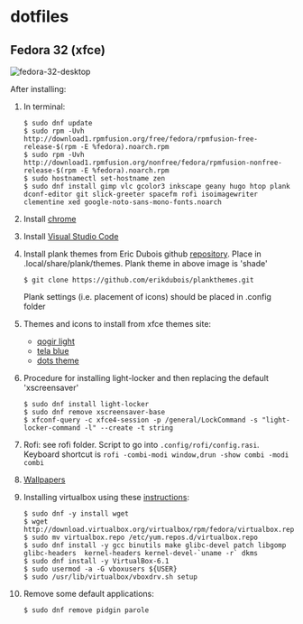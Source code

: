 # dotfiles

## Fedora 32 (xfce)
![fedora-32-desktop](https://i.imgur.com/ZtkFzdJ.png)

After installing:
1. In terminal:
   ```
   $ sudo dnf update
   $ sudo rpm -Uvh http://download1.rpmfusion.org/free/fedora/rpmfusion-free-release-$(rpm -E %fedora).noarch.rpm
   $ sudo rpm -Uvh http://download1.rpmfusion.org/nonfree/fedora/rpmfusion-nonfree-release-$(rpm -E %fedora).noarch.rpm
   $ sudo hostnamectl set-hostname zen
   $ sudo dnf install gimp vlc gcolor3 inkscape geany hugo htop plank dconf-editor git slick-greeter spacefm rofi isoimagewriter clementine xed google-noto-sans-mono-fonts.noarch
   ```
2. Install [chrome](https://www.google.com/chrome/)
3. Install [Visual Studio Code](https://code.visualstudio.com/docs/setup/linux#_rhel-fedora-and-centos-based-distributions)
4. Install plank themes from Eric Dubois github [repository](https://github.com/erikdubois/plankthemes). Place in .local/share/plank/themes.  Plank theme in above image is 'shade'
   ```
   $ git clone https://github.com/erikdubois/plankthemes.git
   ```
   Plank settings (i.e. placement of icons) should be placed in .config folder

5. Themes and icons to install from xfce themes site:
   - [qogir light](https://www.xfce-look.org/p/1230631/)
   - [tela blue](https://www.xfce-look.org/p/1279924/)
   - [dots theme](https://www.xfce-look.org/p/1151531/)

6. Procedure for installing light-locker and then replacing the default 'xscreensaver'
   ```
   $ sudo dnf install light-locker
   $ sudo dnf remove xscreensaver-base
   $ xfconf-query -c xfce4-session -p /general/LockCommand -s "light-locker-command -l" --create -t string
   ```
7. Rofi:  see rofi folder.  Script to go into ```.config/rofi/config.rasi```.  Keyboard shortcut is ```rofi -combi-modi window,drun -show combi -modi combi```

8. [Wallpapers](https://drive.google.com/drive/folders/1pYbUg8BJSaZeqtZjX1ehHKiqr3IuTfLu?usp=sharing)
   
9. Installing virtualbox using these [instructions](https://computingforgeeks.com/how-to-install-vagrant-and-virtualbox-on-fedora/):
    ```
    $ sudo dnf -y install wget
    $ wget http://download.virtualbox.org/virtualbox/rpm/fedora/virtualbox.repo
    $ sudo mv virtualbox.repo /etc/yum.repos.d/virtualbox.repo
    $ sudo dnf install -y gcc binutils make glibc-devel patch libgomp glibc-headers  kernel-headers kernel-devel-`uname -r` dkms
    $ sudo dnf install -y VirtualBox-6.1
    $ sudo usermod -a -G vboxusers ${USER}
    $ sudo /usr/lib/virtualbox/vboxdrv.sh setup

10. Remove some default applications:
    ```
    $ sudo dnf remove pidgin parole

